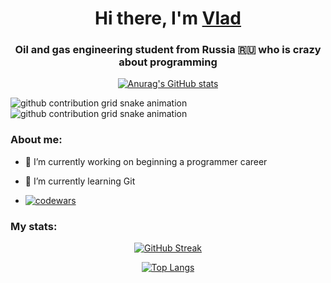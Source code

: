 <h1 align="center">Hi there, I'm <a href="https://t.me/vlad_1k" target="_blank">Vlad</a> 
<h3 align="center">Oil and gas engineering student from Russia 🇷🇺 who is crazy about programming</h3>

<div align="center">
  
[![Anurag's GitHub stats](https://github-readme-stats.vercel.app/api?username=dels-in)](https://github.com/anuraghazra/github-readme-stats)

</div>

<picture>
  
![github contribution grid snake animation]([https://raw.githubusercontent.com/dels-in/dels-in/output/github-contribution-grid-snake-dark.svg#gh-dark-mode-only])![github contribution grid snake animation]([https://raw.githubusercontent.com/dels-in/dels-in/output/github-contribution-grid-snake.svg#gh-light-mode-only])

</picture>


<h3 align="left">About me:</h3>

- 🔭 I’m currently working on beginning a programmer career

- 🌱 I’m currently learning Git

- [![codewars](https://www.codewars.com/users/dels-in/badges/micro)](https://www.codewars.com/users/dels-in)

<h3 align="left">My stats:</h3>



<div align="center">

[![GitHub Streak](https://github-readme-streak-stats.herokuapp.com/?user=dels-in)](https://git.io/streak-stats)

</div>

<div align="center">

[![Top Langs](https://github-readme-stats.vercel.app/api/top-langs/?username=dels-in&layout=compact)](https://github.com/dels-in/github-readme-stats)

</div>


<!--
**dels-in/dels-in** is a ✨ _special_ ✨ repository because its `README.md` (this file) appears on your GitHub profile.

Here are some ideas to get you started:

- 🔭 I’m currently working on beginning a programmer career
- 🌱 I’m currently learning ASP.NET Core
- 👯 I’m looking to collaborate on ...
- 🤔 I’m looking for help with ...
- 💬 Ask me about ...
- 📫 How to reach me: ...
- 😄 Pronouns: ...
- ⚡ Fun fact: ...
-->
